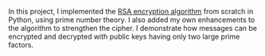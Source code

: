 In this project, I implemented the [RSA encryption algorithm](https://www.geeksforgeeks.org/rsa-algorithm-cryptography/) from scratch in Python, using prime number theory. I also added my own enhancements to the algorithm to strengthen the cipher. I demonstrate how messages can be encrypted and decrypted with public keys having only two large prime factors.

